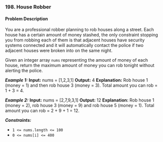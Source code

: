 ### 198. House Robber

#### Problem Description

You are a professional robber planning to rob houses along a street. Each house has a certain amount of money stashed, the only constraint stopping you from robbing each of them is that adjacent houses have security systems connected and it will automatically contact the police if two adjacent houses were broken into on the same night.

Given an integer array `nums` representing the amount of money of each house, return the maximum amount of money you can rob tonight without alerting the police.

***Example 1:*** 
**Input:**  nums = [1,2,3,1]
**Output:**  4
**Explanation:** Rob house 1 (money = 1) and then rob house 3 (money = 3).
Total amount you can rob = 1 + 3 = 4.

***Example 2:*** 
**Input:**  nums = [2,7,9,3,1]
**Output:**  12
**Explanation:** Rob house 1 (money = 2), rob house 3 (money = 9) and rob house 5 (money = 1).
Total amount you can rob = 2 + 9 + 1 = 12.
 
***Constraints:*** 
- `1 <= nums.length <= 100`
- `0 <= nums[i] <= 400`
